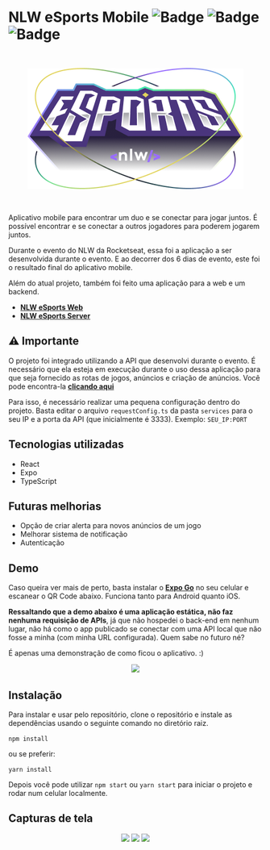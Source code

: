 # NLW eSports Mobile ![Badge](https://img.shields.io/static/v1?label=expo-cli&message=5.4.8&color=white&style=flat&logo=EXPO) ![Badge](https://img.shields.io/static/v1?label=react&message=v18.2.0&color=blue&style=flat&logo=REACT) ![Badge](https://img.shields.io/static/v1?label=typescript&message=v4.7.4&color=blue&style=flat&logo=TYPESCRIPT)
 
<br />
<p align="center">
  <img src="src/assets/logo-nlw-esports@2x.png" />
</p>
<br />

Aplicativo mobile para encontrar um duo e se conectar para jogar juntos. 
É possível encontrar e se conectar a outros jogadores para poderem jogarem juntos.

Durante o evento do NLW da Rocketseat, essa foi a aplicação a ser desenvolvida durante o evento.
E ao decorrer dos 6 dias de evento, este foi o resultado final do aplicativo mobile.

Além do atual projeto, também foi feito uma aplicação para a web e um backend.

- **[NLW eSports Web](https://github.com/ImFelippe365/nlw-esports-web)**
- **[NLW eSports Server](https://github.com/ImFelippe365/nlw-esports-server)**

## ⚠️ Importante

O projeto foi integrado utilizando a API que desenvolvi durante o evento. É necessário que ela esteja em execução durante o uso dessa aplicação para que seja fornecido as rotas de jogos, anúncios e criação de anúncios. Você pode encontra-la **[clicando aqui](https://github.com/ImFelippe365/nlw-esports-server)**

Para isso, é necessário realizar uma pequena configuração dentro do projeto.
Basta editar o arquivo ``requestConfig.ts`` da pasta ``services`` para o seu IP e a porta da API (que inicialmente é 3333).
Exemplo: ``SEU_IP:PORT``

## Tecnologias utilizadas

- React
- Expo
- TypeScript

## Futuras melhorias
- Opção de criar alerta para novos anúncios de um jogo
- Melhorar sistema de notificação
- Autenticação

## Demo
Caso queira ver mais de perto, basta instalar o **[Expo Go](https://expo.dev/client)** no seu celular e escanear o QR Code abaixo. 
Funciona tanto para Android quanto iOS.

**Ressaltando que a demo abaixo é uma aplicação estática, não faz nenhuma requisição de APIs**, já que não hospedei o back-end em nenhum lugar, não há como o app publicado se conectar com uma API local que não fosse a minha (com minha URL configurada). Quem sabe no futuro né?

É apenas uma demonstração de como ficou o aplicativo. :)

<p align="center">
<img src="https://user-images.githubusercontent.com/42660829/190726407-a060dbbf-5bbd-4e49-9524-a19ab9779e8d.png" width="250" />
</p>

## Instalação

Para instalar e usar pelo repositório, clone o repositório e instale as dependências usando o seguinte comando no diretório raiz.

```
npm install
```

ou se preferir:

```
yarn install
```

Depois você pode utilizar ``npm start`` ou ``yarn start`` para iniciar o projeto e rodar num celular localmente.

## Capturas de tela

<p align="center">
<img src="https://user-images.githubusercontent.com/42660829/190725817-d2a188f0-3a6e-4bc4-93ff-ea5ba1276e85.png" width="300" /> <img src="https://user-images.githubusercontent.com/42660829/190725807-671db00e-0fd3-4fd0-bfd5-61122dac749e.png" width="300" /> <img src="https://user-images.githubusercontent.com/42660829/190725813-3bc2b7a6-dafd-4c69-b799-9eed21bff248.png" width="300" /> 
</p>

